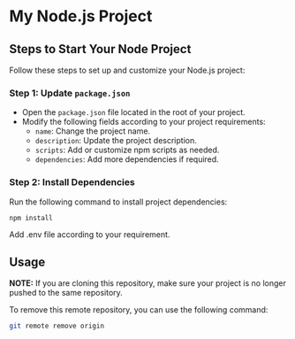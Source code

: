# My Node.js Project

## Steps to Start Your Node Project

Follow these steps to set up and customize your Node.js project:

### Step 1: Update `package.json`

- Open the `package.json` file located in the root of your project.
- Modify the following fields according to your project requirements:
  - `name`: Change the project name.
  - `description`: Update the project description.
  - `scripts`: Add or customize npm scripts as needed.
  - `dependencies`: Add more dependencies if required.

### Step 2: Install Dependencies

Run the following command to install project dependencies:

```shell
npm install
```
Add .env file according to your requirement.
## Usage

**NOTE:** If you are cloning this repository, make sure your project is no longer pushed to the same repository.

To remove this remote repository, you can use the following command:

```bash
git remote remove origin
```
